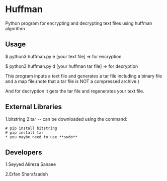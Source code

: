Huffman
=======

Python program for encrypting and decrypting text files using huffman algorithm

Usage
-----

$ python3 huffman.py e [your text file]             => for encryption

$ python3 huffman.py d [your huffman tar file]      => for decryption


This program inputs a text file and generates a tar file including a binary file and a map file.(note that a tar file is
NOT a compressed archive.)

And for decryption it gets the tar file and regenerates your text file.


External Libraries
------------------

1.bitstring
2.tar
-- can be downloaded using the command:

    # pip install bitstring
    # pip install tar
    * you maybe need to use **sudo**
Developers
----------

1.Seyyed Alireza Sanaee

2.Erfan Sharafzadeh
